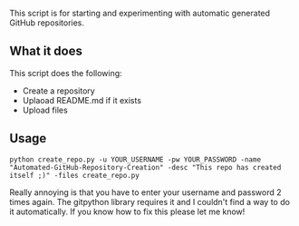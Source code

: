 This script is for starting and experimenting with automatic generated GitHub repositories.

What it does
-

This script does the following:

- Create a repository
- Uplaoad README.md if it exists
- Upload files

Usage
-

`python create_repo.py -u YOUR_USERNAME -pw YOUR_PASSWORD -name "Automated-GitHub-Repository-Creation" -desc "This repo has created itself ;)" -files create_repo.py`

Really annoying is that you have to enter your username and password 2 times again.
The gitpython library requires it and I couldn't find a way to do it automatically.
If you know how to fix this please let me know!

